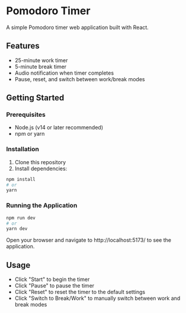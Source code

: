 # Pomodoro Timer

A simple Pomodoro timer web application built with React.

## Features

- 25-minute work timer
- 5-minute break timer
- Audio notification when timer completes
- Pause, reset, and switch between work/break modes

## Getting Started

### Prerequisites

- Node.js (v14 or later recommended)
- npm or yarn

### Installation

1. Clone this repository
2. Install dependencies:

```bash
npm install
# or
yarn
```

### Running the Application

```bash
npm run dev
# or
yarn dev
```

Open your browser and navigate to http://localhost:5173/ to see the application.

## Usage

- Click "Start" to begin the timer
- Click "Pause" to pause the timer
- Click "Reset" to reset the timer to the default settings
- Click "Switch to Break/Work" to manually switch between work and break modes 